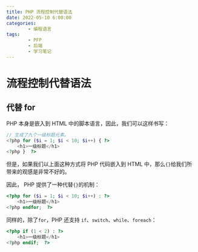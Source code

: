 ```yaml
---
title: PHP 流程控制代替语法
date: 2022-05-10 6:00:00
categories:
        - 编程语言
tags:
        - PFP
        - 后端
        - 学习笔记
---
```


# 流程控制代替语法

## 代替 for

PHP 本身是嵌入到 HTML 中的脚本语言，因此，我们可以这样书写：

```php
// 生成了九个一级标题元素。
<?php for ($i = 1; $i < 10; $i++) { ?>
    <h1>一级标题</h1>
<?php }  ?>
```

但是，如果我们以上面这种方式将 PHP 代码嵌入到 HTML 中，那么`{}`给我们所带来的观感是非常不好的。

因此， PHP 提供了一种代替`{}`的机制：

```php
<?php for ($i = 1; $i < 10; $i++) : ?>
    <h1>一级标题</h1>
<?php endfor;  ?>
```

同样的，除了`for`，PHP 还支持 `if`、`switch`、`while`、`foreach`：

```php
<?php if (1 < 2) : ?>
    <h1>一级标题</h1>
<?php endif;  ?>
```
